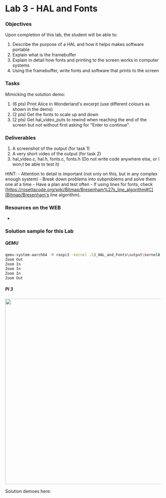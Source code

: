 # Lab 3 - HAL and Fonts

### Objectives
Upon completion of this lab, the student will be able to:

1. Describe the purpose of a HAL and how it helps makes software portable
2. Explain what is the framebuffer
3. Explain in detail how fonts and printing to the screen works in computer systems
4. Using the framebuffer, write fonts and software that prints to the screen

### Tasks
Mimicking the solution demo:
1. (6 pts) Print Alice in Wonderland's excerpt (use different colours as shown in the demo)
2. (2 pts) Get the fonts to scale up and down  
3. (2 pts) Get hal_video_puts to rewind when reaching the end of the screen
           but not without first asking for "Enter to continue".

### Deliverables
1. A screenshot of the output (for task 1)
2. A very short video of the output (for task 2)
3. hal_video.c, hal.h, fonts.c, fonts.h
(Do not write code anywhere else, or I won;t be able to test it)

HINT:
    - Attention to detail is important (not only on this, but in any complex enough system)
    - Break down problems into subproblems and solve them one at a time
    - Have a plan and test often
    - If using lines for fonts, check [https://rosettacode.org/wiki/Bitmap/Bresenham%27s_line_algorithm#C](Bitmap/Bresenham's line algorithm).


### Resources on the WEB
-


### Solution sample for this Lab
##### QEMU
```bash
qemu-system-aarch64 -M raspi3 -kernel .\3_HAL_and_Fonts\output\kernel8.img -serial stdio -serial null            
Zoom Out
Zoom In
Zoom In
Zoom In
Zoom Out
```
##### PI 3
  <img src="https://github.com/rromanotero/os_labs/blob/master/3_HAL_and_Fonts/images/lab_solution.jpg" width="600"/>

  Solution demoes here:
